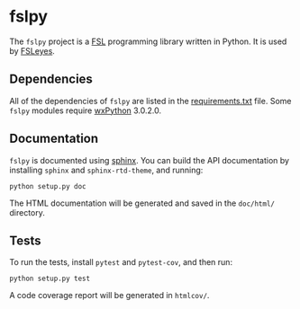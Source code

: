 fslpy
=====

The `fslpy` project is a [FSL](http://fsl.fmrib.ox.ac.uk/fsl/fslwiki/)
programming library written in Python. It is used by
[FSLeyes](https://git.fmrib.ox.ac.uk/paulmc/fsleyes/).


Dependencies
------------


All of the dependencies of `fslpy` are listed in the
[requirements.txt](requirements.txt) file. Some `fslpy` modules require
[wxPython](http://www.wxpython.org) 3.0.2.0.


Documentation
-------------

`fslpy` is documented using [sphinx](http://http://sphinx-doc.org/). You can
build the API documentation by installing `sphinx` and `sphinx-rtd-theme`, and
running:

    python setup.py doc

The HTML documentation will be generated and saved in the `doc/html/` directory.


Tests
-----

To run the tests, install `pytest` and `pytest-cov`, and then run:

    python setup.py test

A code coverage report will be generated in `htmlcov/`.
